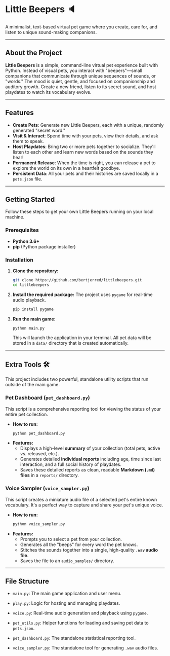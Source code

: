 # Little Beepers 🔈

A minimalist, text-based virtual pet game where you create, care for, and listen to unique sound-making companions.

---
## About the Project

**Little Beepers** is a simple, command-line virtual pet experience built with Python. Instead of visual pets, you interact with "beepers"—small companions that communicate through unique sequences of sounds, or "words." The mood is quiet, gentle, and focused on companionship and auditory growth. Create a new friend, listen to its secret sound, and host playdates to watch its vocabulary evolve.

---
## Features

* **Create Pets**: Generate new Little Beepers, each with a unique, randomly generated "secret word."
* **Visit & Interact**: Spend time with your pets, view their details, and ask them to speak.
* **Host Playdates**: Bring two or more pets together to socialize. They'll listen to each other and learn new words based on the sounds they hear!
* **Permanent Release**: When the time is right, you can release a pet to explore the world on its own in a heartfelt goodbye.
* **Persistent Data**: All your pets and their histories are saved locally in a `pets.json` file.

---
## Getting Started

Follow these steps to get your own Little Beepers running on your local machine.

### **Prerequisites**

* **Python 3.6+**
* **pip** (Python package installer)

### **Installation**

1.  **Clone the repository:**
    ```sh
    git clone https://github.com/bertjerred/littlebeepers.git
    cd littlebeepers
    ```

2.  **Install the required package:**
    The project uses `pygame` for real-time audio playback.
    ```sh
    pip install pygame
    ```

3.  **Run the main game:**
    ```sh
    python main.py
    ```
    This will launch the application in your terminal. All pet data will be stored in a `data/` directory that is created automatically.

---
## Extra Tools 🛠️

This project includes two powerful, standalone utility scripts that run outside of the main game.

### **Pet Dashboard (`pet_dashboard.py`)**

This script is a comprehensive reporting tool for viewing the status of your entire pet collection.

* **How to run:**
    ```sh
    python pet_dashboard.py
    ```
* **Features:**
    * Displays a high-level **summary** of your collection (total pets, active vs. released, etc.).
    * Generates detailed **individual reports** including age, time since last interaction, and a full social history of playdates.
    * Saves these detailed reports as clean, readable **Markdown (`.md`) files** in a `reports/` directory.

### **Voice Sampler (`voice_sampler.py`)**

This script creates a miniature audio file of a selected pet's entire known vocabulary. It's a perfect way to capture and share your pet's unique voice.

* **How to run:**
    ```sh
    python voice_sampler.py
    ```
* **Features:**
    * Prompts you to select a pet from your collection.
    * Generates all the "beeps" for every word the pet knows.
    * Stitches the sounds together into a single, high-quality **`.wav` audio file**.
    * Saves the file to an `audio_samples/` directory.

---
## File Structure

* `main.py`: The main game application and user menu.
* `play.py`: Logic for hosting and managing playdates.
* `voice.py`: Real-time audio generation and playback using `pygame`.
* `pet_utils.py`: Helper functions for loading and saving pet data to `pets.json`.
* `pet_dashboard.py`: The standalone statistical reporting tool.

* `voice_sampler.py`: The standalone tool for generating `.wav` audio files.
